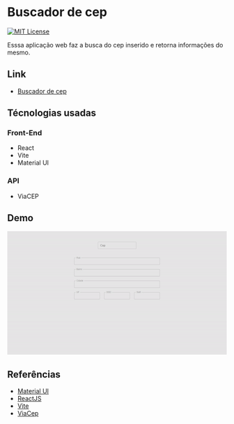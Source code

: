 
# Buscador de cep 
[![MIT License](https://img.shields.io/badge/License-MIT-green.svg)](https://choosealicense.com/licenses/mit/)


Esssa aplicação web faz a busca do cep inserido e retorna informações do mesmo.

## Link

- [Buscador de cep](https://moondusk1996.github.io/Buscador-de-CEP/)
    
## Técnologias usadas

### Front-End
- React
- Vite
- Material UI

### API
- ViaCEP



## Demo

![Demostração](https://github.com/MoonDusk1996/assets/blob/main/Buscador-de-cep/ezgif.com-gif-maker.gif)



## Referências
 - [Material UI](https://mui.com/)
 - [ReactJS]( https://reactjs.org/)
 - [Vite]( https://vitejs.dev/)
 - [ViaCep](https://viacep.com.br/)